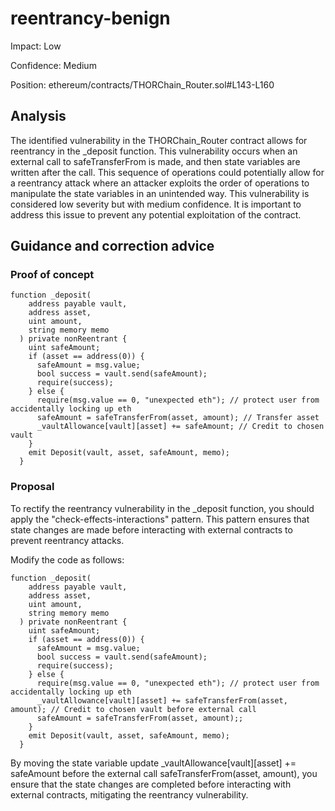 # reentrancy-benign

Impact: Low

Confidence: Medium

Position: ethereum/contracts/THORChain_Router.sol#L143-L160

## Analysis

The identified vulnerability in the THORChain_Router contract allows for reentrancy in the _deposit function. This vulnerability occurs when an external call to safeTransferFrom is made, and then state variables are written after the call. This sequence of operations could potentially allow for a reentrancy attack where an attacker exploits the order of operations to manipulate the state variables in an unintended way. This vulnerability is considered low severity but with medium confidence. It is important to address this issue to prevent any potential exploitation of the contract.

## Guidance and correction advice
### Proof of concept  
```
function _deposit(
    address payable vault,
    address asset,
    uint amount,
    string memory memo
  ) private nonReentrant {
    uint safeAmount;
    if (asset == address(0)) {
      safeAmount = msg.value;
      bool success = vault.send(safeAmount);
      require(success);
    } else {
      require(msg.value == 0, "unexpected eth"); // protect user from accidentally locking up eth
      safeAmount = safeTransferFrom(asset, amount); // Transfer asset
      _vaultAllowance[vault][asset] += safeAmount; // Credit to chosen vault
    }
    emit Deposit(vault, asset, safeAmount, memo);
  }

```

### Proposal 
To rectify the reentrancy vulnerability in the _deposit function, you should apply the "check-effects-interactions" pattern. This pattern ensures that state changes are made before interacting with external contracts to prevent reentrancy attacks.

Modify the code as follows:
```
function _deposit(
    address payable vault,
    address asset,
    uint amount,
    string memory memo
  ) private nonReentrant {
    uint safeAmount;
    if (asset == address(0)) {
      safeAmount = msg.value;
      bool success = vault.send(safeAmount);
      require(success);
    } else {
      require(msg.value == 0, "unexpected eth"); // protect user from accidentally locking up eth
      _vaultAllowance[vault][asset] += safeTransferFrom(asset, amount); // Credit to chosen vault before external call
      safeAmount = safeTransferFrom(asset, amount);;
    }
    emit Deposit(vault, asset, safeAmount, memo);
  }
```


By moving the state variable update _vaultAllowance[vault][asset] += safeAmount before the external call safeTransferFrom(asset, amount), you ensure that the state changes are completed before interacting with external contracts, mitigating the reentrancy vulnerability.